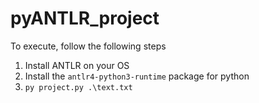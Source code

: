 # pyANTLR_project

To execute, follow the following steps
1. Install ANTLR on your OS
2. Install the `antlr4-python3-runtime` package for python
3. `py project.py .\text.txt`
